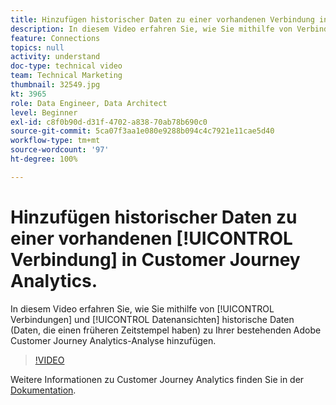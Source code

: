 ```yaml
---
title: Hinzufügen historischer Daten zu einer vorhandenen Verbindung in Customer Journey Analytics
description: In diesem Video erfahren Sie, wie Sie mithilfe von Verbindungen und Datenansichten historische Daten (Daten, die einen früheren Zeitstempel haben) zu Ihrer bestehenden Adobe Customer Journey Analytics-Analyse hinzufügen.
feature: Connections
topics: null
activity: understand
doc-type: technical video
team: Technical Marketing
thumbnail: 32549.jpg
kt: 3965
role: Data Engineer, Data Architect
level: Beginner
exl-id: c8f0b90d-d31f-4702-a838-70ab78b690c0
source-git-commit: 5ca07f3aa1e080e9288b094c4c7921e11cae5d40
workflow-type: tm+mt
source-wordcount: '97'
ht-degree: 100%

---
```


# Hinzufügen historischer Daten zu einer vorhandenen [!UICONTROL Verbindung] in Customer Journey Analytics.

In diesem Video erfahren Sie, wie Sie mithilfe von [!UICONTROL Verbindungen] und [!UICONTROL Datenansichten] historische Daten (Daten, die einen früheren Zeitstempel haben) zu Ihrer bestehenden Adobe Customer Journey Analytics-Analyse hinzufügen.

>[!VIDEO](https://video.tv.adobe.com/v/32549/?quality=12)

Weitere Informationen zu Customer Journey Analytics finden Sie in der [Dokumentation](https://experienceleague.adobe.com/docs/analytics-platform/using/cja-landing.html?lang=de).
